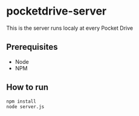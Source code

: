 # pocketdrive-server

This is the server runs localy at every Pocket Drive

## Prerequisites
* Node
* NPM

## How to run
    npm install
    node server.js
